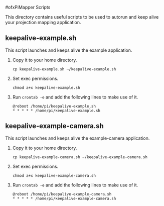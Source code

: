 #ofxPiMapper Scripts

This directory contains useful scripts to be used to autorun and keep alive your projection mapping application.


## keepalive-example.sh

This script launches and keeps alive the example application. 

1. Copy it to your home directory.
   ```
   cp keepalive-example.sh ~/keepalive-example.sh
   ```
2. Set exec permissions.
   ```
   chmod a+x keepalive-example.sh
   ```
3. Run `crontab -e` and add the following lines to make use of it.
   ```
   @reboot /home/pi/keepalive-example.sh
   * * * * * /home/pi/keepalive-example.sh
   ```


## keepalive-example-camera.sh

This script launches and keeps alive the example-camera application.

1. Copy it to your home directory.
   ```
   cp keepalive-example-camera.sh ~/keepalive-example-camera.sh
   ```
2. Set exec permissions.
   ```
   chmod a+x keepalive-example-camera.sh
   ```
3. Run `crontab -e` and add the following lines to make use of it.
   ```
   @reboot /home/pi/keepalive-example-camera.sh
   * * * * * /home/pi/keepalive-example-camera.sh
   ```
